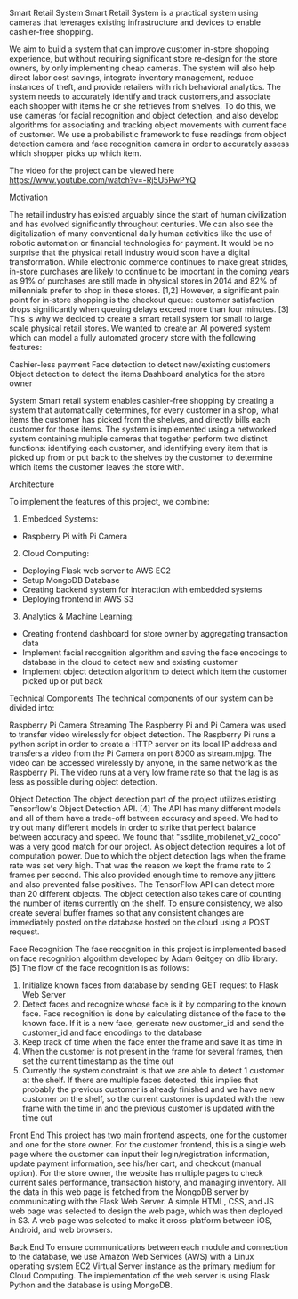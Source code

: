 Smart Retail System
Smart Retail System is a practical system using cameras that leverages existing infrastructure and devices to enable cashier-free shopping.

We aim to build a system that can improve customer in-store shopping experience, but without requiring significant store re-design for the store owners, by only implementing cheap cameras. The system will also help direct labor cost savings, integrate inventory management, reduce instances of theft, and provide retailers with rich behavioral analytics.
The system needs to accurately identify and track customers,and associate each shopper with items he or she retrieves from shelves. To do this, we use cameras for facial recognition and object detection, and also develop algorithms for associating and tracking object movements with current face of customer. We use a probabilistic framework to fuse readings from object detection camera and face recognition camera in order to accurately assess which shopper picks up which item.

The video for the project can be viewed here https://www.youtube.com/watch?v=-Rj5U5PwPYQ

Motivation

The retail industry has existed arguably since the start of human civilization and has evolved significantly throughout centuries. We can also see the digitalization of many conventional daily human activities like the use of robotic automation or financial technologies for payment. It would be no surprise that the physical retail industry would soon have a digital transformation. While electronic commerce continues to make great strides, in-store purchases are likely to continue to be important in the coming years as 91% of purchases are still made in physical stores in 2014 and 82% of millennials prefer to shop in these stores. [1,2] However, a significant pain point for in-store shopping is the checkout queue: customer satisfaction drops significantly when queuing delays exceed more than four minutes. [3] This is why we decided to create a smart retail system for small to large scale physical retail stores. We wanted to create an AI powered system which can model a fully automated grocery store with the following features:

Cashier-less payment
Face detection to detect new/existing customers
Object detection to detect the items
Dashboard analytics for the store owner

System
Smart retail system enables cashier-free shopping by creating a system that automatically determines, for every customer in a shop, what items the customer has picked from the shelves, and directly bills each customer for those items. The system is implemented using a networked system containing multiple cameras that together perform two distinct functions: identifying each customer, and identifying every item that is picked up from or put back to the shelves by the customer to determine which items the customer leaves the store with.

Architecture

To implement the features of this project, we combine:

1. Embedded Systems:
  - Raspberry Pi with Pi Camera
2. Cloud Computing:
  - Deploying Flask web server to AWS EC2
  - Setup MongoDB Database
  - Creating backend system for interaction with embedded systems
  - Deploying frontend in AWS S3
3. Analytics & Machine Learning:
  - Creating frontend dashboard for store owner by aggregating transaction data
  - Implement facial recognition algorithm and saving the face encodings to database in the cloud to detect new and existing customer
  - Implement object detection algorithm to detect which item the customer picked up or put back

Technical Components
The technical components of our system can be divided into:

Raspberry Pi Camera Streaming
The Raspberry Pi and Pi Camera was used to transfer video wirelessly for object detection. The Raspberry Pi runs a python script in order to create a HTTP server on its local IP address and transfers a video from the Pi Camera on port 8000 as stream.mjpg. The video can be accessed wirelessly by anyone, in the same network as the Raspberry Pi. The video runs at a very low frame rate so that the lag is as less as possible during object detection.

Object Detection
The object detection part of the project utilizes existing Tensorflow's Object Detection API. [4] The API has many different models and all of them have a trade-off between accuracy and speed. We had to try out many different models in order to strike that perfect balance between accuracy and speed. We found that "ssdlite_mobilenet_v2_coco" was a very good match for our project. As object detection requires a lot of computation power. Due to which the object detection lags when the frame rate was set very high. That was the reason we kept the frame rate to 2 frames per second. This also provided enough time to remove any jitters and also prevented false positives. The TensorFlow API can detect more than 20 different objects. The object detection also takes care of counting the number of items currently on the shelf. To ensure consistency, we also create several buffer frames so that any consistent changes are immediately posted on the database hosted on the cloud using a POST request.

Face Recognition
The face recognition in this project is implemented based on face recognition algorithm developed by Adam Geitgey on dlib library. [5] The flow of the face recognition is as follows:
1. Initialize known faces from database by sending GET request to Flask Web Server
2. Detect faces and recognize whose face is it by comparing to the known face. Face recognition is done by calculating distance of the face to the known face. If it is a new face, generate new customer_id and send the customer_id and face encodings to the database
3. Keep track of time when the face enter the frame and save it as time in
4. When the customer is not present in the frame for several frames, then set the current timestamp as the time out
5. Currently the system constraint is that we are able to detect 1 customer at the shelf. If there are multiple faces detected, this implies that probably the previous customer is already finished and we have new customer on the shelf, so the current customer is updated with the new frame with the time in and the previous customer is updated with the time out

Front End
This project has two main frontend aspects, one for the customer and one for the store owner. For the customer frontend, this is a single web page where the customer can input their login/registration information, update payment information, see his/her cart, and checkout (manual option). For the store owner, the website has multiple pages to check current sales performance, transaction history, and managing inventory.
All the data in this web page is fetched from the MongoDB server by communicating with the Flask Web Server. A simple HTML, CSS, and JS web page was selected to design the web page, which was then deployed in S3. A web page was selected to make it cross-platform between iOS, Android, and web browsers.

Back End
To ensure communications between each module and connection to the database, we use Amazon Web Services (AWS) with a Linux operating system EC2 Virtual Server instance as the primary medium for Cloud Computing. The implementation of the web server is using Flask Python and the database is using MongoDB.


